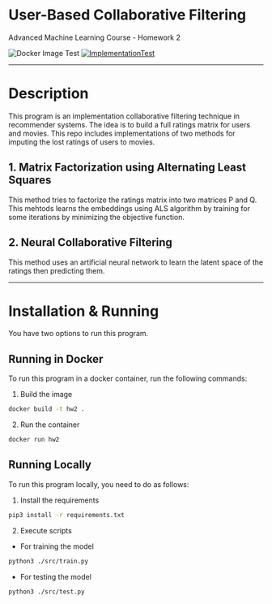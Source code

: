 # User-Based Collaborative Filtering
Advanced Machine Learning Course - Homework 2

![Docker Image Test](https://github.com/firas-jolha/hw2//actions/workflows/docker-image.yml/badge.svg) [![ImplementationTest](https://github.com/firas-jolha/hw2/actions/workflows/ImplementationTest.yml/badge.svg)](https://github.com/firas-jolha/hw2/actions/workflows/ImplementationTest.yml)

---
# Description
This program is an implementation collaborative filtering technique in recommender systems. The idea is to build a full ratings matrix for users and movies. This repo includes implementations of two methods for imputing the lost ratings of users to movies.

## 1. Matrix Factorization using Alternating Least Squares
 
 This method tries to factorize the ratings matrix into two matrices P and Q. This mehtods learns the embeddings using ALS algorithm by training for some iterations by minimizing the objective function.

## 2. Neural Collaborative Filtering
This method uses an artificial neural network to learn the latent space of the ratings then predicting them.

---

# Installation & Running

You have two options to run this program.

## Running in Docker

To run this program in a docker container, run the following commands:

1. Build the image
```bash
docker build -t hw2 .
```

2. Run the container 
```bash
docker run hw2
```

## Running Locally

To run this program locally, you need to do as follows:

1. Install the requirements
```bash
pip3 install -r requirements.txt
```

2. Execute scripts
- For training the model
```bash
python3 ./src/train.py
```
- For testing the model
```bash
python3 ./src/test.py
```
